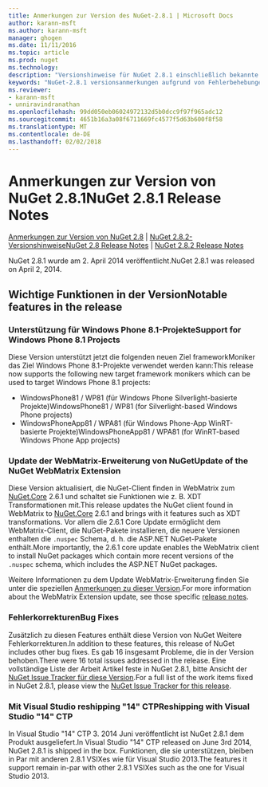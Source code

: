 ```yaml
---
title: Anmerkungen zur Version des NuGet-2.8.1 | Microsoft Docs
author: karann-msft
ms.author: karann-msft
manager: ghogen
ms.date: 11/11/2016
ms.topic: article
ms.prod: nuget
ms.technology: 
description: "Versionshinweise für NuGet 2.8.1 einschließlich bekannte Probleme, Fehlerbehebungen, Funktionen und Archivierung von dcrs Design."
keywords: "NuGet-2.8.1 versionsanmerkungen aufgrund von Fehlerbehebungen, bekannte Probleme, zusätzliche Funktionen, Archivierung von dcrs Design"
ms.reviewer:
- karann-msft
- unniravindranathan
ms.openlocfilehash: 99dd050eb06024972132d5b0dcc9f97f965adc12
ms.sourcegitcommit: 4651b16a3a08f6711669fc4577f5d63b600f8f58
ms.translationtype: MT
ms.contentlocale: de-DE
ms.lasthandoff: 02/02/2018
---
```

# <a name="nuget-281-release-notes"></a><span data-ttu-id="d4ebb-104">Anmerkungen zur Version von NuGet 2.8.1</span><span class="sxs-lookup"><span data-stu-id="d4ebb-104">NuGet 2.8.1 Release Notes</span></span>

<span data-ttu-id="d4ebb-105">[Anmerkungen zur Version von NuGet 2.8](../release-notes/nuget-2.8.md) | [NuGet 2.8.2-Versionshinweise](../release-notes/nuget-2.8.2.md)</span><span class="sxs-lookup"><span data-stu-id="d4ebb-105">[NuGet 2.8 Release Notes](../release-notes/nuget-2.8.md) | [NuGet 2.8.2 Release Notes](../release-notes/nuget-2.8.2.md)</span></span>

<span data-ttu-id="d4ebb-106">NuGet 2.8.1 wurde am 2. April 2014 veröffentlicht.</span><span class="sxs-lookup"><span data-stu-id="d4ebb-106">NuGet 2.8.1 was released on April 2, 2014.</span></span>

## <a name="notable-features-in-the-release"></a><span data-ttu-id="d4ebb-107">Wichtige Funktionen in der Version</span><span class="sxs-lookup"><span data-stu-id="d4ebb-107">Notable features in the release</span></span>

### <a name="support-for-windows-phone-81-projects"></a><span data-ttu-id="d4ebb-108">Unterstützung für Windows Phone 8.1-Projekte</span><span class="sxs-lookup"><span data-stu-id="d4ebb-108">Support for Windows Phone 8.1 Projects</span></span>
<span data-ttu-id="d4ebb-109">Diese Version unterstützt jetzt die folgenden neuen Ziel frameworkMoniker das Ziel Windows Phone 8.1-Projekte verwendet werden kann:</span><span class="sxs-lookup"><span data-stu-id="d4ebb-109">This release now supports the following new target framework monikers which can be used to target Windows Phone 8.1 projects:</span></span>

* <span data-ttu-id="d4ebb-110">WindowsPhone81 / WP81 (für Windows Phone Silverlight-basierte Projekte)</span><span class="sxs-lookup"><span data-stu-id="d4ebb-110">WindowsPhone81 / WP81 (for Silverlight-based Windows Phone projects)</span></span>
* <span data-ttu-id="d4ebb-111">WindowsPhoneApp81 / WPA81 (für Windows Phone-App WinRT-basierte Projekte)</span><span class="sxs-lookup"><span data-stu-id="d4ebb-111">WindowsPhoneApp81 / WPA81 (for WinRT-based Windows Phone App projects)</span></span>

### <a name="update-of-the-nuget-webmatrix-extension"></a><span data-ttu-id="d4ebb-112">Update der WebMatrix-Erweiterung von NuGet</span><span class="sxs-lookup"><span data-stu-id="d4ebb-112">Update of the NuGet WebMatrix Extension</span></span>
<span data-ttu-id="d4ebb-113">Diese Version aktualisiert, die NuGet-Client finden in WebMatrix zum [NuGet.Core](https://www.nuget.org/packages/Nuget.Core/2.6.1) 2.6.1 und schaltet sie Funktionen wie z. B. XDT Transformationen mit.</span><span class="sxs-lookup"><span data-stu-id="d4ebb-113">This release updates the NuGet client found in WebMatrix to [NuGet.Core](https://www.nuget.org/packages/Nuget.Core/2.6.1) 2.6.1 and brings with it features such as XDT transformations.</span></span> <span data-ttu-id="d4ebb-114">Vor allem die 2.6.1 Core Update ermöglicht dem WebMatrix-Client, die NuGet-Pakete installieren, die neuere Versionen enthalten die `.nuspec` Schema, d. h. die ASP.NET NuGet-Pakete enthält.</span><span class="sxs-lookup"><span data-stu-id="d4ebb-114">More importantly, the 2.6.1 core update enables the WebMatrix client to install NuGet packages which contain more recent versions of the `.nuspec` schema, which includes the ASP.NET NuGet packages.</span></span>

<span data-ttu-id="d4ebb-115">Weitere Informationen zu dem Update WebMatrix-Erweiterung finden Sie unter die speziellen [Anmerkungen zu dieser Version](../release-notes/nuget-2.6.1-for-WebMatrix.md).</span><span class="sxs-lookup"><span data-stu-id="d4ebb-115">For more information about the WebMatrix Extension update, see those specific [release notes](../release-notes/nuget-2.6.1-for-WebMatrix.md).</span></span>

### <a name="bug-fixes"></a><span data-ttu-id="d4ebb-116">Fehlerkorrekturen</span><span class="sxs-lookup"><span data-stu-id="d4ebb-116">Bug Fixes</span></span>
<span data-ttu-id="d4ebb-117">Zusätzlich zu diesen Features enthält diese Version von NuGet Weitere Fehlerkorrekturen.</span><span class="sxs-lookup"><span data-stu-id="d4ebb-117">In addition to these features, this release of NuGet includes other bug fixes.</span></span> <span data-ttu-id="d4ebb-118">Es gab 16 insgesamt Probleme, die in der Version behoben.</span><span class="sxs-lookup"><span data-stu-id="d4ebb-118">There were 16 total issues addressed in the release.</span></span> <span data-ttu-id="d4ebb-119">Eine vollständige Liste der Arbeit Artikel feste in NuGet 2.8.1, bitte Ansicht der [NuGet Issue Tracker für diese Version](https://nuget.codeplex.com/workitem/list/advanced?keyword=&status=All&type=All&priority=All&release=NuGet%202.8.1&assignedTo=All&component=All&sortField=LastUpdatedDate&sortDirection=Descending&page=0&reasonClosed=All).</span><span class="sxs-lookup"><span data-stu-id="d4ebb-119">For a full list of the work items fixed in NuGet 2.8.1, please view the [NuGet Issue Tracker for this release](https://nuget.codeplex.com/workitem/list/advanced?keyword=&status=All&type=All&priority=All&release=NuGet%202.8.1&assignedTo=All&component=All&sortField=LastUpdatedDate&sortDirection=Descending&page=0&reasonClosed=All).</span></span>

### <a name="reshipping-with-visual-studio-14-ctp"></a><span data-ttu-id="d4ebb-120">Mit Visual Studio reshipping "14" CTP</span><span class="sxs-lookup"><span data-stu-id="d4ebb-120">Reshipping with Visual Studio "14" CTP</span></span>
<span data-ttu-id="d4ebb-121">In Visual Studio "14" CTP 3. 2014 Juni veröffentlicht ist NuGet 2.8.1 dem Produkt ausgeliefert.</span><span class="sxs-lookup"><span data-stu-id="d4ebb-121">In Visual Studio "14" CTP released on June 3rd 2014, NuGet 2.8.1 is shipped in the box.</span></span> <span data-ttu-id="d4ebb-122">Funktionen, die sie unterstützen, bleiben in Par mit anderen 2.8.1 VSIXes wie für Visual Studio 2013.</span><span class="sxs-lookup"><span data-stu-id="d4ebb-122">The features it support remain in-par with other 2.8.1 VSIXes such as the one for Visual Studio 2013.</span></span>
